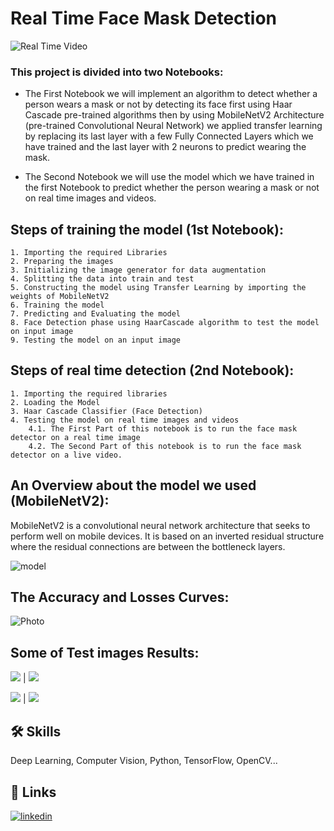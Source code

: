 
# **Real Time Face Mask Detection**

![Real Time Video](https://github.com/MarwanMohamed95/Face_Mask_Detector/blob/main/Real%20Time%20Video.gif)

### This project is divided into two Notebooks:

- The First Notebook we will implement an algorithm to detect whether a person wears a mask or not by detecting its face first using Haar Cascade pre-trained algorithms then by using MobileNetV2 Architecture (pre-trained Convolutional Neural Network) we applied transfer learning by replacing its last layer with a few Fully Connected Layers which we have trained and the last layer with 2 neurons to predict wearing the mask.

- The Second Notebook we will use the model which we have trained in the first Notebook to predict whether the person wearing a mask or not on real time images and videos.


## Steps of training the model (1st Notebook):

    1. Importing the required Libraries
    2. Preparing the images
    3. Initializing the image generator for data augmentation
    4. Splitting the data into train and test
    5. Constructing the model using Transfer Learning by importing the weights of MobileNetV2
    6. Training the model
    7. Predicting and Evaluating the model
    8. Face Detection phase using HaarCascade algorithm to test the model on input image
    9. Testing the model on an input image

## Steps of real time detection (2nd Notebook):
    1. Importing the required libraries
    2. Loading the Model
    3. Haar Cascade Classifier (Face Detection)
    4. Testing the model on real time images and videos
        4.1. The First Part of this notebook is to run the face mask detector on a real time image
        4.2. The Second Part of this notebook is to run the face mask detector on a live video.


## An Overview about the model we used (MobileNetV2):

MobileNetV2 is a convolutional neural network architecture that seeks to perform well on mobile devices. It is based on an inverted residual structure where the residual connections are between the bottleneck layers.

![model](https://www.researchgate.net/publication/342856036/figure/fig3/AS:911929400885251@1594432320422/The-architecture-of-the-MobileNetv2-network.ppm)

## The Accuracy and Losses Curves:

![Photo](https://github.com/MarwanMohamed95/Face_Mask_Detector/blob/main/plot.png?raw=true)

## Some of Test images Results:


![](https://github.com/MarwanMohamed95/Face_Mask_Detector/blob/main/test1.jpg?raw=true)  |  ![](https://github.com/MarwanMohamed95/Face_Mask_Detector/blob/main/Results/Test1Result.jpg?raw=true)


![](https://github.com/MarwanMohamed95/Face_Mask_Detector/blob/main/test3.jpg?raw=true)  |  ![](https://github.com/MarwanMohamed95/Face_Mask_Detector/blob/main/Results/Test3Result.jpg?raw=true)

## 🛠 Skills
Deep Learning, Computer Vision, Python, TensorFlow, OpenCV...


## 🔗 Links
[![linkedin](https://img.shields.io/badge/linkedin-0A66C2?style=for-the-badge&logo=linkedin&logoColor=white)](https://www.linkedin.com/in/marwanabdelsalam95/)


